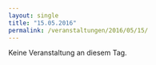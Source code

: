 ```yaml
---
layout: single
title: "15.05.2016"
permalink: /veranstaltungen/2016/05/15/
---
```


Keine Veranstaltung an diesem Tag.
